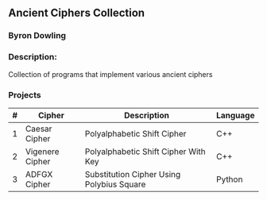 ## Ancient Ciphers Collection
### Byron Dowling
### Description:
Collection of programs that implement various ancient ciphers

### Projects

|   #   | Cipher          | Description                                | Language |
| :---: | --------------- | ------------------------------------------ | ---------|
|   1   | Caesar Cipher   | Polyalphabetic Shift Cipher                | C++      |
|   2   | Vigenere Cipher | Polyalphabetic Shift Cipher With Key       | C++      |
|   3   | ADFGX Cipher    | Substitution Cipher Using Polybius Square  | Python   |
